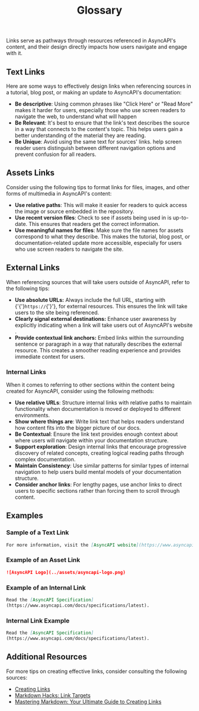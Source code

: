 ﻿---
title: Glossary
description: The style guide gives advice on how to effectively use terms and concepts when creating tutorials and other forms of content for AsyncAPI.
weight: 180
---



Links serve as pathways through resources referenced in AsyncAPI's content, and their design directly impacts how users navigate and engage with it.

## Text Links

Here are some ways to effectively design links when referencing sources in a tutorial, blog post, or making an update to AsyncAPI's documentation:

- **Be descriptive**: Using common phrases like "Click Here" or "Read More" makes it harder for users, especially those who use screen readers to navigate the web, to understand what will happen
- **Be Relevant**:  It's best to ensure that the link's text describes the source in a way that connects to the content's topic. This helps users gain a better understanding of the material they are reading.
- **Be Unique**: Avoid using the same text for sources' links. help screen reader users distinguish between different navigation options and prevent confusion for all readers.

## Assets Links

Consider using the following tips to format links for files, images, and other forms of multimedia in AsyncAPI's content:

- **Use relative paths**: This will make it easier for readers to quick access the image or source embedded in the repository.
- **Use recent version files**:  Check to see if assets being used in is up-to-date. This ensures that readers get the correct information.
- **Use meaningful names for files**:  Make sure the file names for assets correspond to what they describe. This makes the tutorial, blog post, or documentation-related update more accessible, especially for users who use screen readers to navigate the site.  

## External Links

When referencing sources that will take users outside of AsyncAPI, refer to the following tips:

- **Use absolute URLs:** Always include the full URL, starting with {'{'}`https://`{'}'}, for external resources. This ensures the link will take users to the site being referenced.
- **Clearly signal external destinations:** Enhance user awareness by explicitly indicating when a link will take users out of AsyncAPI's website .
- **Provide contextual link anchors:** Embed links within the surrounding sentence or paragraph in a way that naturally describes the external resource. This creates a smoother reading experience and provides immediate context for users.

### Internal Links

When it comes to referring to other sections within the content being created for AsyncAPI, consider using the following methods:

- **Use relative URLs**: Structure internal links with relative paths to maintain functionality when documentation is moved or deployed to different environments.
- **Show where things are**: Write link text that helps readers understand how content fits into the bigger picture of our docs.
- **Be Contextual**: Ensure the link text provides enough context about where users will navigate within your documentation structure.
- **Support exploration**: Design internal links that encourage progressive discovery of related concepts, creating logical reading paths through complex documentation.
- **Maintain Consistency**: Use similar patterns for similar types of internal navigation to help users build mental models of your documentation structure.
- **Consider anchor links**: For lengthy pages, use anchor links to direct users to specific sections rather than forcing them to scroll through content.

## Examples

### Sample of a Text Link

```markdown
For more information, visit the [AsyncAPI website](https://www.asyncapi.com).
```

### Example of an Asset Link

```markdown
![AsyncAPI Logo](../assets/asyncapi-logo.png)
```

### Example of an Internal Link

```markdown
Read the [AsyncAPI Specification]
(https://www.asyncapi.com/docs/specifications/latest).
```

### Internal Link Example

```markdown
Read the [AsyncAPI Specification]
(https://www.asyncapi.com/docs/specifications/latest).
```

## Additional Resources

 For more tips on creating effective links, consider consulting the following sources:

- [Creating Links](https://anvilproject.org/guides/content/creating-links)
- [Markdown Hacks: Link Targets](https://www.markdownguide.org/hacks/#link-targets)
- [Mastering Markdown: Your Ultimate Guide to Creating Links](https://www.devzery.com/post/mastering-markdown-your-ultimate-guide-to-creating-links)
